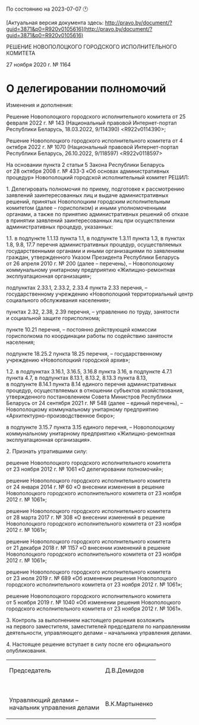 По состоянию на 2023-07-07 &#x1F550;

[Актуальная версия документа здесь: http://pravo.by/document/?guid=3871&p0=R920v0105616](http://pravo.by/document/?guid=3871&p0=R920v0105616)

<p>РЕШЕНИЕ НОВОПОЛОЦКОГО ГОРОДСКОГО ИСПОЛНИТЕЛЬНОГО КОМИТЕТА</p>
<p>27 ноября 2020 г. № 1164</p>
<h1>О делегировании полномочий</h1>
<p>Изменения и дополнения:</p>
<p>Решение Новополоцкого городского исполнительного комитета от 25 февраля 2022 г. № 143 (Национальный правовой Интернет-портал Республики Беларусь, 18.03.2022, 9/114390) &lt;R922v0114390&gt;;</p>
<p>Решение Новополоцкого городского исполнительного комитета от 4 октября 2022 г. № 1070 (Национальный правовой Интернет-портал Республики Беларусь, 26.10.2022, 9/118597) &lt;R922v0118597&gt;</p>
<p></p>
<p>На основании пункта 2 статьи 5 Закона Республики Беларусь от 28 октября 2008 г. № 433-З «Об основах административных процедур» Новополоцкий городской исполнительный комитет РЕШИЛ:</p>
<p>1. Делегировать полномочия по приему, подготовке к рассмотрению заявлений заинтересованных лиц и выдаче административных решений, принятых Новополоцким городским исполнительным комитетом (далее – горисполком) и иными уполномоченными органами, а также по принятию административных решений об отказе в принятии заявлений заинтересованных лиц при осуществлении административных процедур, указанных:</p>
<p>1.1. в подпункте 1.1.13 пункта 1.1, в подпункте 1.3.11 пункта 1.3, в пунктах 1.8, 9.8, 17.7 перечня административных процедур, осуществляемых государственными органами и иными организациями по заявлениям граждан, утвержденного Указом Президента Республики Беларусь от 26 апреля 2010 г. № 200 (далее – перечень), – Новополоцкому коммунальному унитарному предприятию «Жилищно-ремонтная эксплуатационная организация»;</p>
<p>подпунктах 2.33.1, 2.33.2, 2.33.4 пункта 2.33 перечня, – государственному учреждению «Новополоцкий территориальный центр социального обслуживания населения»;</p>
<p>пунктах 2.32, 2.38, 2.39 перечня, – управлению по труду, занятости и социальной защите горисполкома;</p>
<p>пункте 10.21 перечня, – постоянно действующей комиссии горисполкома по координации работы по содействию занятости населения;</p>
<p>подпункте 18.25.2 пункта 18.25 перечня, – государственному учреждению «Новополоцкий городской архив»;</p>
<p>1.2. в подпунктах 3.16.1, 3.16.5, 3.16.8 пункта 3.16, в подпункте 4.7.1 пункта 4.7, в подпунктах 8.13.1, 8.13.2, 8.13.3 пункта 8.13, в подпункте 8.14.1 пункта 8.14 единого перечня административных процедур, осуществляемых в отношении субъектов хозяйствования, утвержденного постановлением Совета Министров Республики Беларусь от 24 сентября 2021 г. № 548 (далее – единый перечень), – Новополоцкому коммунальному унитарному предприятию «Архитектурно-производственное бюро»;</p>
<p>в подпункте 3.15.7 пункта 3.15 единого перечня, – Новополоцкому коммунальному унитарному предприятию «Жилищно-ремонтная эксплуатационная организация».</p>
<p>2. Признать утратившими силу:</p>
<p>решение Новополоцкого городского исполнительного комитета от 23 ноября 2012 г. № 1061 «О делегировании полномочий»;</p>
<p>решение Новополоцкого городского исполнительного комитета от 24 января 2014 г. № 60 «О внесении изменения в решение Новополоцкого городского исполнительного комитета от 23 ноября 2012 г. № 1061»;</p>
<p>решение Новополоцкого городского исполнительного комитета от 28 марта 2017 г. № 308 «О внесении изменений в решение Новополоцкого городского исполнительного комитета от 23 ноября 2012 г. № 1061»;</p>
<p>решение Новополоцкого городского исполнительного комитета от 21 декабря 2018 г. № 1157 «О внесении изменений в решение Новополоцкого городского исполнительного комитета от 23 ноября 2012 г. № 1061»;</p>
<p>решение Новополоцкого городского исполнительного комитета от 23 июля 2019 г. № 689 «Об изменении решения Новополоцкого городского исполнительного комитета от 23 ноября 2012 г. № 1061»;</p>
<p>решение Новополоцкого городского исполнительного комитета от 5 ноября 2019 г. № 1040 «Об изменении решения Новополоцкого городского исполнительного комитета от 23 ноября 2012 г. № 1061».</p>
<p>3. Контроль за выполнением настоящего решения возложить на первого заместителя, заместителей председателя по направлениям деятельности, управляющего делами – начальника управления делами.</p>
<p>4. Настоящее решение вступает в силу после его официального опубликования.</p>
<p></p>
<table>
<tr>
<td><p>Председатель</p></td>
<td><p>Д.В.Демидов</p></td>
</tr>
<tr>
<td><p></p></td>
<td><p></p></td>
</tr>
<tr>
<td><p>Управляющий делами – <br>начальник управления делами</p></td>
<td><p>В.К.Мартыненко</p></td>
</tr>
</table>
<p></p>